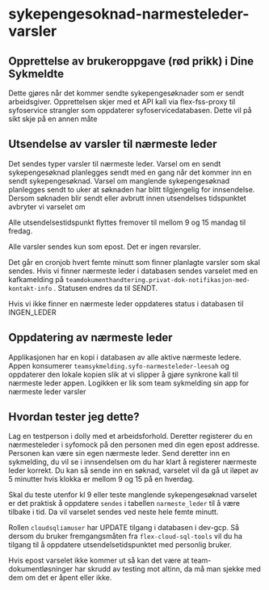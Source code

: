 # sykepengesoknad-narmesteleder-varsler



## Opprettelse av brukeroppgave (rød prikk) i Dine Sykmeldte
Dette gjøres når det kommer sendte sykepengesøknader som er sendt arbeidsgiver.
Opprettelsen skjer med et API kall via flex-fss-proxy til syfoservice strangler som oppdaterer syfoservicedatabasen.
Dette vil på sikt skje på en annen måte

## Utsendelse av varsler til nærmeste leder
Det sendes typer varsler til nærmeste leder. 
Varsel om en sendt sykepengesøknad planlegges sendt med en gang når det kommer inn en sendt sykepengesøknad.
Varsel om manglende sykepengesøknad planlegges sendt to uker at søknaden har blitt tilgjengelig for innsendelse.
Dersom søknaden blir sendt eller avbrutt innen utsendelses tidspunktet avbryter vi varselet om 

Alle utsendelsestidspunkt flyttes fremover til mellom 9 og 15 mandag til fredag.

Alle varsler sendes kun som epost. Det er ingen revarsler.

Det går en cronjob hvert femte minutt som finner planlagte varsler som skal sendes. 
Hvis vi finner nærmeste leder i databasen sendes varselet med en kafkamelding på `teamdokumenthandtering.privat-dok-notifikasjon-med-kontakt-info` .
Statusen endres da til SENDT. 

Hvis vi ikke finner en nærmeste leder oppdateres status i databasen til INGEN_LEDER


## Oppdatering av nærmeste leder
Applikasjonen har en kopi i databasen av alle aktive nærmeste ledere. Appen konsumerer `teamsykmelding.syfo-narmesteleder-leesah` og oppdaterer den lokale kopien slik at vi slipper å gjøre synkrone kall til nærmeste leder appen.
Logikken er lik som team sykmelding sin app for nærmeste leder varsler


## Hvordan tester jeg dette?
Lag en testperson i dolly med et arbeidsforhold. Deretter registerer du en nærmesteleder i syfomock på den personen med din egen epost addresse. Personen kan være sin egen nærmeste leder.
Send deretter inn en sykmelding, du vil se i innsendelsen om du har klart å registerer nærmeste leder korrekt. 
Du kan så sende inn en søknad, varselet vil da gå ut iløpet av 5 minutter hvis klokka er mellom 9 og 15 på en hverdag. 

Skal du teste utenfor kl 9 eller teste manglende sykepengesøknad varselet er det praktisk å oppdatere `sendes` i tabellen `narmeste_leder` til å være tilbake i tid. 
Da vil varselet sendes ved neste hele femte minutt.

Rollen `cloudsqliamuser` har UPDATE tilgang i databasen i dev-gcp. Så dersom du bruker fremgangsmåten fra `flex-cloud-sql-tools` vil du ha tilgang til å oppdatere utsendelsetidspunktet med personlig bruker.

Hvis epost varselet ikke kommer ut så kan det være at team-dokumentløsninger har skrudd av testing mot altinn, da må man sjekke med dem om det er åpent eller ikke.
